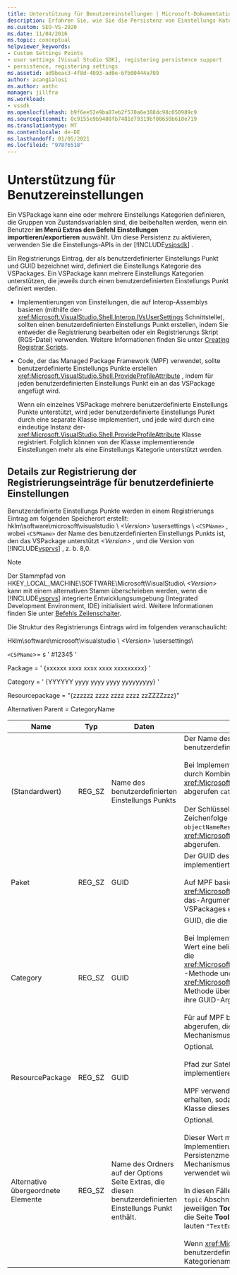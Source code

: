 ```yaml
---
title: Unterstützung für Benutzereinstellungen | Microsoft-Dokumentation
description: Erfahren Sie, wie Sie die Persistenz von Einstellungs Kategorien mithilfe der Settings-APIs im Visual Studio SDK aktivieren.
ms.custom: SEO-VS-2020
ms.date: 11/04/2016
ms.topic: conceptual
helpviewer_keywords:
- Custom Settings Points
- user settings [Visual Studio SDK], registering persistence support
- persistence, registering settings
ms.assetid: ad9beac3-4f8d-4093-ad0e-6fb00444a709
author: acangialosi
ms.author: anthc
manager: jillfra
ms.workload:
- vssdk
ms.openlocfilehash: b9f6ee52e9ba87eb2f570a6e388dc98c050989c9
ms.sourcegitcommit: 0c9155e9b9408fb7481d79319bf08650b610e719
ms.translationtype: MT
ms.contentlocale: de-DE
ms.lasthandoff: 01/05/2021
ms.locfileid: "97876518"
---
```

# <a name="support-for-user-settings"></a>Unterstützung für Benutzereinstellungen
Ein VSPackage kann eine oder mehrere Einstellungs Kategorien definieren, die Gruppen von Zustandsvariablen sind, die beibehalten werden, wenn ein Benutzer **im Menü Extras den Befehl** **Einstellungen importieren/exportieren** auswählt. Um diese Persistenz zu aktivieren, verwenden Sie die Einstellungs-APIs in der [!INCLUDE[vsipsdk](../../extensibility/includes/vsipsdk_md.md)] .

 Ein Registrierungs Eintrag, der als benutzerdefinierter Einstellungs Punkt und GUID bezeichnet wird, definiert die Einstellungs Kategorie des VSPackages. Ein VSPackage kann mehrere Einstellungs Kategorien unterstützen, die jeweils durch einen benutzerdefinierten Einstellungs Punkt definiert werden.

- Implementierungen von Einstellungen, die auf Interop-Assemblys basieren (mithilfe der- <xref:Microsoft.VisualStudio.Shell.Interop.IVsUserSettings> Schnittstelle), sollten einen benutzerdefinierten Einstellungs Punkt erstellen, indem Sie entweder die Registrierung bearbeiten oder ein Registrierungs Skript (RGS-Datei) verwenden. Weitere Informationen finden Sie unter [Creating Registrar Scripts](/cpp/atl/creating-registrar-scripts).

- Code, der das Managed Package Framework (MPF) verwendet, sollte benutzerdefinierte Einstellungs Punkte erstellen <xref:Microsoft.VisualStudio.Shell.ProvideProfileAttribute> , indem für jeden benutzerdefinierten Einstellungs Punkt ein an das VSPackage angefügt wird.

     Wenn ein einzelnes VSPackage mehrere benutzerdefinierte Einstellungs Punkte unterstützt, wird jeder benutzerdefinierte Einstellungs Punkt durch eine separate Klasse implementiert, und jede wird durch eine eindeutige Instanz der- <xref:Microsoft.VisualStudio.Shell.ProvideProfileAttribute> Klasse registriert. Folglich können von der Klasse implementierende Einstellungen mehr als eine Einstellungs Kategorie unterstützt werden.

## <a name="custom-settings-point-registry-entry-details"></a>Details zur Registrierung der Registrierungseinträge für benutzerdefinierte Einstellungen
 Benutzerdefinierte Einstellungs Punkte werden in einem Registrierungs Eintrag am folgenden Speicherort erstellt: hklm\software\microsoft\visualstudio \\ *\<Version>* \usersettings \\ `<CSPName>` , wobei `<CSPName>` der Name des benutzerdefinierten Einstellungs Punkts ist, den das VSPackage unterstützt *\<Version>* , und die Version von [!INCLUDE[vsprvs](../../code-quality/includes/vsprvs_md.md)] , z. b. 8,0.

> [!NOTE]
> Der Stammpfad von HKEY_LOCAL_MACHINE\SOFTWARE\Microsoft\VisualStudio\\ *\<Version>* kann mit einem alternativen Stamm überschrieben werden, wenn die [!INCLUDE[vsprvs](../../code-quality/includes/vsprvs_md.md)] integrierte Entwicklungsumgebung (Integrated Development Environment, IDE) initialisiert wird. Weitere Informationen finden Sie unter [Befehls Zeilenschalter](../../extensibility/command-line-switches-visual-studio-sdk.md).

 Die Struktur des Registrierungs Eintrags wird im folgenden veranschaulicht:

 Hklm\software\microsoft\visualstudio \\ *\<Version>* \usersettings\

 `<CSPName`>= s ' #12345 '

 Package = ' {xxxxxx xxxx xxxx xxxx xxxxxxxxx} '

 Category = ' {YYYYYY yyyy yyyy yyyy yyyyyyyyy} '

 Resourcepackage = "{zzzzzz zzzz zzzz zzzz zzZZZZzzz}"

 Alternativen Parent = CategoryName

| Name | Typ | Daten | BESCHREIBUNG |
|-----------------|--------| - | - |
| (Standardwert) | REG_SZ | Name des benutzerdefinierten Einstellungs Punkts | Der Name des Schlüssels, `<CSPName`>, ist der nicht lokalisierte Name des benutzerdefinierten Einstellungs Punkts.<br /><br /> Bei Implementierungen, die auf MPF basieren, wird der Name des Schlüssels durch Kombinieren der `categoryName` `objectName` Argumente und des <xref:Microsoft.VisualStudio.Shell.ProvideProfileAttribute> Konstruktors in abgerufen `categoryName_objectName` .<br /><br /> Der Schlüssel kann leer sein oder die Verweis-ID für die lokalisierte Zeichenfolge in einer Satelliten-DLL enthalten. Dieser Wert wird vom- `objectNameResourceID` Argument für den- <xref:Microsoft.VisualStudio.Shell.ProvideProfileAttribute> Konstruktor abgerufen. |
| Paket | REG_SZ | GUID | Der GUID des VSPackage, das den benutzerdefinierten Einstellungs Punkt implementiert.<br /><br /> Auf MPF basierende Implementierungen mithilfe der <xref:Microsoft.VisualStudio.Shell.ProvideProfileAttribute> -Klasse verwenden das-Argument des Konstruktors, `objectType` das die Reflektion des VSPackages enthält, <xref:System.Type> um diesen Wert zu erhalten. |
| Category | REG_SZ | GUID | GUID, die die Einstellungs Kategorie identifiziert.<br /><br /> Bei Implementierungen, die auf Interop-Assemblys basieren, kann dieser Wert eine beliebig ausgewählte GUID sein, die die [!INCLUDE[vsprvs](../../code-quality/includes/vsprvs_md.md)] IDE an die <xref:Microsoft.VisualStudio.Shell.Interop.IVsUserSettings.ExportSettings%2A> -Methode und die- <xref:Microsoft.VisualStudio.Shell.Interop.IVsUserSettings.ImportSettings%2A> Methode übergibt. Alle Implementierungen dieser zwei Methoden sollten ihre GUID-Argumente überprüfen.<br /><br /> Für auf MPF basierende Implementierungen wird diese GUID vom der Klasse abgerufen, die <xref:System.Type> den [!INCLUDE[vsprvs](../../code-quality/includes/vsprvs_md.md)] Einstellungs Mechanismus implementiert. |
| ResourcePackage | REG_SZ | GUID | Optional.<br /><br /> Pfad zur Satelliten-DLL, die lokalisierte Zeichen folgen enthält, wenn das implementierende VSPackage diese nicht bereitstellt.<br /><br /> MPF verwendet Reflektion, um das richtige Ressourcen-VSPackage zu erhalten, sodass die <xref:Microsoft.VisualStudio.Shell.ProvideProfileAttribute> Klasse dieses Argument nicht festgelegt hat. |
| Alternative übergeordnete Elemente | REG_SZ | Name des Ordners auf der Options Seite Extras, die diesen benutzerdefinierten Einstellungs Punkt enthält. | Optional.<br /><br /> Dieser Wert muss nur festgelegt werden, wenn eine Einstellungs Implementierung **Tool Options** Seiten unterstützt, von denen der Persistenzmechanismus in der [!INCLUDE[vsipsdk](../../extensibility/includes/vsipsdk_md.md)] anstelle des Mechanismus im Automatisierungs Modell zum Speichern des Zustands verwendet wird.<br /><br /> In diesen Fällen ist der Wert im alternativen übergeordneten Schlüssel der `topic` Abschnitt der `topic.sub-topic` Zeichenfolge, der zum Identifizieren der jeweiligen **ToolsOptions** -Seite verwendet wird. Beispielsweise würde für die Seite **ToolsOptions** `"TextEditor.Basic"` der Wert von alternativen Parent lauten `"TextEditor"` .<br /><br /> Wenn <xref:Microsoft.VisualStudio.Shell.ProvideProfileAttribute> den benutzerdefinierten Einstellungs Punkt generiert, entspricht er dem Kategorienamen. |
